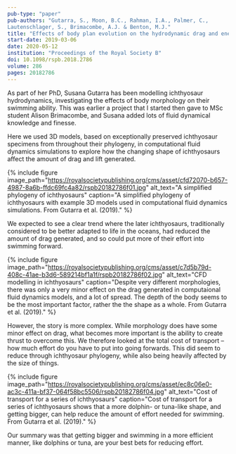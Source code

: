 ```yaml
---
pub-type: "paper"
pub-authors: "Gutarra, S., Moon, B.C., Rahman, I.A., Palmer, C.,
Lautenschlager, S., Brimacombe, A.J. & Benton, M.J."
title: "Effects of body plan evolution on the hydrodynamic drag and energy requirements of swimming in ichthyosaurs"
start-date: 2019-03-06
date: 2020-05-12
institution: "Proceedings of the Royal Society B"
doi: 10.1098/rspb.2018.2786
volume: 286
pages: 20182786
---
```

As part of her PhD, Susana Gutarra has been modelling ichthyosaur hydrodynamics,
investigating the effects of body morphology on their swimming ability. This was
earlier a project that I started then gave to MSc student Alison Brimacombe, and
Susana added lots of fluid dynamical knowledge and finesse.

Here we used 3D models, based on exceptionally preserved ichthyosaur specimens
from throughout their phylogeny, in computational fluid dynamics simulations to
explore how the changing shape of ichthyosaurs affect the amount of drag and
lift generated.

{% include figure
    image_path="https://royalsocietypublishing.org/cms/asset/cfd72070-b657-4987-8a6b-ffdc69fc4a82/rspb20182786f01.jpg"
    alt_text="A simplified phylogeny of ichthyosaurs"
    caption="A simplified phylogeny of ichthyosaurs with example 3D models used
    in computational fluid dynamics simulations. From Gutarra et al. (2019)."
%}

We expected to see a clear trend where the later ichthyosaurs, traditionally
considered to be better adapted to life in the oceans, had reduced the amount of
drag generated, and so could put more of their effort into swimming forward.

{% include figure
    image_path="https://royalsocietypublishing.org/cms/asset/c7d5b79d-408c-41ae-b3d6-589214bf1a1f/rspb20182786f02.jpg"
    alt_text="CFD modelling in ichthyosaurs"
    caption="Despite very different morphologies, there was only a very minor
    effect on the drag generated in computaional fluid dynamics models, and a
    lot of spread. The depth of the body seems to be the most important factor,
    rather the the shape as a whole. From Gutarra et al. (2019)."
%}

However, the story is more complex. While morphology does have some minor effect
on drag, what becomes more important is the ability to create thrust to overcome
this. We therefore looked at the total cost of transport – how much effort do
you have to put into going forwards. This did seem to reduce through ichthyosaur
phylogeny, while also being heavily affected by the size of things.

{% include figure 
    image_path="https://royalsocietypublishing.org/cms/asset/ec8c06e0-ac3c-411a-bf37-064f58bc5506/rspb20182786f04.jpg"
    alt_text="Cost of transport for a series of ichthyosaurs"
    caption="Cost of transport for a series of ichthyosaurs shows that a more
    dolphin- or tuna-like shape, and getting bigger, can help reduce the amount
    of effort needed for swimming. From Gutarra et al. (2019)."
%}

Our summary was that getting bigger and swimming in a more efficient manner,
like dolphins or tuna, are your best bets for reducing effort.
